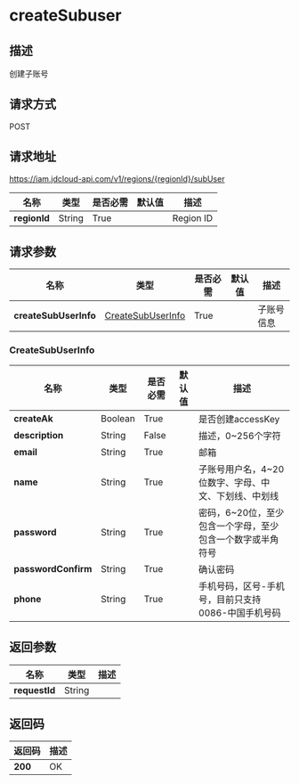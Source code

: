 # createSubuser


## 描述
创建子账号

## 请求方式
POST

## 请求地址
https://iam.jdcloud-api.com/v1/regions/{regionId}/subUser

|名称|类型|是否必需|默认值|描述|
|---|---|---|---|---|
|**regionId**|String|True||Region ID|

## 请求参数
|名称|类型|是否必需|默认值|描述|
|---|---|---|---|---|
|**createSubUserInfo**|[CreateSubUserInfo](##CreateSubUserInfo)|True||子账号信息|

### <a name="CreateSubUserInfo">CreateSubUserInfo</a>
|名称|类型|是否必需|默认值|描述|
|---|---|---|---|---|
|**createAk**|Boolean|True||是否创建accessKey|
|**description**|String|False||描述，0~256个字符|
|**email**|String|True||邮箱|
|**name**|String|True||子账号用户名，4~20位数字、字母、中文、下划线、中划线|
|**password**|String|True||密码，6~20位，至少包含一个字母，至少包含一个数字或半角符号|
|**passwordConfirm**|String|True||确认密码|
|**phone**|String|True||手机号码，区号-手机号，目前只支持0086-中国手机号码|

## 返回参数
|名称|类型|描述|
|---|---|---|
|**requestId**|String||



## 返回码
|返回码|描述|
|---|---|
|**200**|OK|
